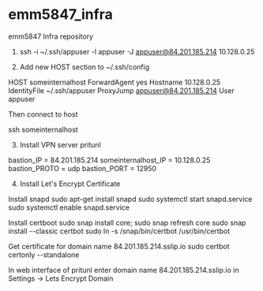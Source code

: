 # emm5847_infra
emm5847 Infra repository

1. ssh -i ~/.ssh/appuser -l appuser -J appuser@84.201.185.214 10.128.0.25

2. Add new HOST section to ~/.ssh/config 

HOST someinternalhost
  ForwardAgent yes
  Hostname 10.128.0.25
  IdentityFile ~/.ssh/appuser
  ProxyJump appuser@84.201.185.214
  User appuser

Then connect to host

ssh someinternalhost

3. Install VPN server pritunl

bastion_IP = 84.201.185.214
someinternalhost_IP = 10.128.0.25
bastion_PROTO = udp
bastion_PORT = 12950

4. Install Let's Encrypt Certificate

Install snapd
sudo apt-get install snapd
sudo systemctl start snapd.service
sudo systemctl enable snapd.service

Install certboot
sudo snap install core; sudo snap refresh core
sudo snap install --classic certbot
sudo ln -s /snap/bin/certbot /usr/bin/certbot

Get certificate for domain name 84.201.185.214.sslip.io
sudo certbot certonly --standalone

In web interface of pritunl enter domain name 84.201.185.214.sslip.io in Settings -> Lets Encrypt Domain 

